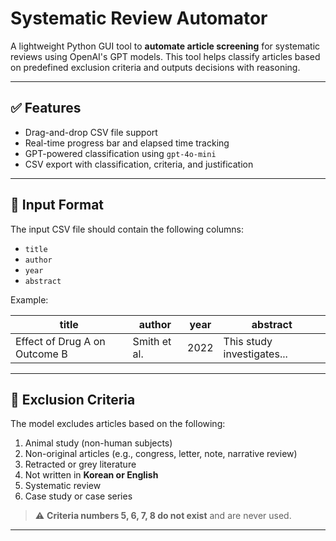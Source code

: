 # Systematic Review Automator

A lightweight Python GUI tool to **automate article screening** for systematic reviews using OpenAI's GPT models. This tool helps classify articles based on predefined exclusion criteria and outputs decisions with reasoning.

---

## ✅ Features

- Drag-and-drop CSV file support  
- Real-time progress bar and elapsed time tracking  
- GPT-powered classification using `gpt-4o-mini`  
- CSV export with classification, criteria, and justification

---

## 📁 Input Format

The input CSV file should contain the following columns:

- `title`
- `author`
- `year`
- `abstract`

Example:

| title                          | author       | year | abstract              |
|-------------------------------|--------------|------|------------------------|
| Effect of Drug A on Outcome B | Smith et al. | 2022 | This study investigates... |

---

## 🚫 Exclusion Criteria

The model excludes articles based on the following:

1. Animal study (non-human subjects)  
2. Non-original articles (e.g., congress, letter, note, narrative review)  
3. Retracted or grey literature  
4. Not written in **Korean or English**  
9. Systematic review  
10. Case study or case series  

> ⚠️ **Criteria numbers 5, 6, 7, 8 do not exist** and are never used.

---
